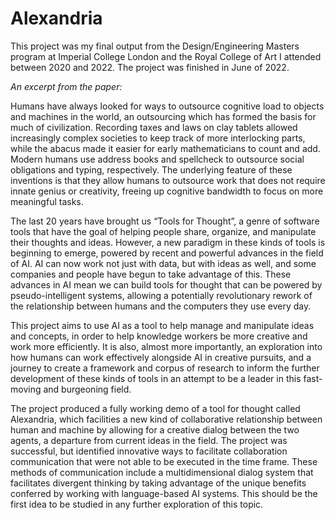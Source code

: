 # Alexandria

This project was my final output from the Design/Engineering Masters program at Imperial College London and the Royal College of Art I attended between 2020 and 2022. The project was finished in June of 2022.

_An excerpt from the paper:_

Humans have always looked for ways to outsource cognitive load to objects and machines in the
world, an outsourcing which has formed the basis for much of civilization. Recording taxes and
laws on clay tablets allowed increasingly complex societies to keep track of more interlocking
parts, while the abacus made it easier for early mathematicians to count and add. Modern humans
use address books and spellcheck to outsource social obligations and typing, respectively. The
underlying feature of these inventions is that they allow humans to outsource work that does not
require innate genius or creativity, freeing up cognitive bandwidth to focus on more meaningful
tasks.

The last 20 years have brought us “Tools for Thought”, a genre of software tools that have the
goal of helping people share, organize, and manipulate their thoughts and ideas. However, a new
paradigm in these kinds of tools is beginning to emerge, powered by recent and powerful advances
in the field of AI. AI can now work not just with data, but with ideas as well, and some companies
and people have begun to take advantage of this. These advances in AI mean we can build tools for
thought that can be powered by pseudo-intelligent systems, allowing a potentially revolutionary
rework of the relationship between humans and the computers they use every day.

This project aims to use AI as a tool to help manage and manipulate ideas and concepts, in
order to help knowledge workers be more creative and work more efficiently. It is also, almost
more importantly, an exploration into how humans can work effectively alongside AI in creative
pursuits, and a journey to create a framework and corpus of research to inform the further
development of these kinds of tools in an attempt to be a leader in this fast-moving and burgeoning
field.

The project produced a fully working demo of a tool for thought called Alexandria, which
facilities a new kind of collaborative relationship between human and machine by allowing for a
creative dialog between the two agents, a departure from current ideas in the field. The project
was successful, but identified innovative ways to facilitate collaboration communication that
were not able to be executed in the time frame. These methods of communication include a
multidimensional dialog system that facilitates divergent thinking by taking advantage of the
unique benefits conferred by working with language-based AI systems. This should be the first idea
to be studied in any further exploration of this topic.